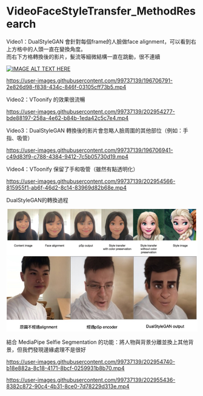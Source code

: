 # VideoFaceStyleTransfer_MethodResearch




Video1：DualStyleGAN 會針對每個frame的人臉做face alignment，可以看到右上方格中的人頭一直在變換角度。<br>
而右下方格轉換後的影片，髮流等細微結構一直在跳動，很不連續<br>



[![IMAGE ALT TEXT HERE](https://img.youtube.com/vi/y5lgLjkivuk/0.jpg)](https://www.youtube.com/watch?v=y5lgLjkivuk)

https://user-images.githubusercontent.com/99737139/196706791-2e826d98-f838-434c-846f-03105cff73b5.mp4

Video2：VToonify 的效果很流暢<br>

https://user-images.githubusercontent.com/99737139/202954277-bde88197-258a-4e62-b84b-1eda42c5c7e4.mp4


Video3：DualStyleGAN 轉換後的影片會忽略人臉周圍的其他部位（例如：手指、吸管）<br>

https://user-images.githubusercontent.com/99737139/196706941-c49d83f9-c788-4384-9412-7c5b05730d19.mp4

Video4：VToonify 保留了手和吸管（雖然有點透明化）<br>

https://user-images.githubusercontent.com/99737139/202954566-815955f1-ab6f-46d2-8c14-83969d82b68e.mp4


DualStyleGAN的轉換過程 <br>
<div align=center>
<img src="data/dualstylegan.jpg" width=1000>
</div>

<img src="data/dualstylegan_without_alignment.jpg" width=800>

結合 MediaPipe Selfie Segmentation 的功能：將人物與背景分離並換上其他背景，但我們發現邊緣處理不是很好

https://user-images.githubusercontent.com/99737139/202954740-b18e882a-8c18-4171-8bcf-0259931b8b70.mp4


https://user-images.githubusercontent.com/99737139/202955436-8382c872-90c4-4b31-8ce0-7d78229d313e.mp4




